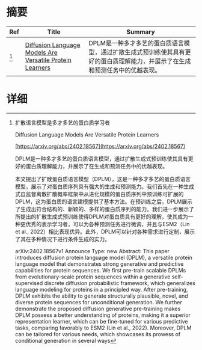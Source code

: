# 摘要

| Ref | Title | Summary |
| --- | --- | --- |
| [^1] | [Diffusion Language Models Are Versatile Protein Learners](https://arxiv.org/abs/2402.18567) | DPLM是一种多才多艺的蛋白质语言模型，通过扩散生成式预训练使其具有更好的蛋白质理解能力，并展示了在生成和预测任务中的优越表现。 |

# 详细

[^1]: 扩散语言模型是多才多艺的蛋白质学习者

    Diffusion Language Models Are Versatile Protein Learners

    [https://arxiv.org/abs/2402.18567](https://arxiv.org/abs/2402.18567)

    DPLM是一种多才多艺的蛋白质语言模型，通过扩散生成式预训练使其具有更好的蛋白质理解能力，并展示了在生成和预测任务中的优越表现。

    

    本文提出了扩散蛋白质语言模型（DPLM），这是一种多才多艺的蛋白质语言模型，展示了对蛋白质序列具有强大的生成和预测能力。我们首先在一种生成式自监督离散扩散概率框架中从进化规模的蛋白质序列中预训练可扩展的DPLM，这为蛋白质的语言建模提供了基本方法。在预训练之后，DPLM展示了生成出符合结构的、新颖的、多样的蛋白质序列的能力。我们进一步展示了所提出的扩散生成式预训练使得DPLM对蛋白质具有更好的理解，使其成为一种更优秀的表示学习者，可以为各种预测任务进行微调，并且与ESM2（Lin et al., 2022）相比表现优异。此外，DPLM可以针对各种需求进行定制，展示了其在多种情况下进行条件生成的实力。

    arXiv:2402.18567v1 Announce Type: new  Abstract: This paper introduces diffusion protein language model (DPLM), a versatile protein language model that demonstrates strong generative and predictive capabilities for protein sequences. We first pre-train scalable DPLMs from evolutionary-scale protein sequences within a generative self-supervised discrete diffusion probabilistic framework, which generalizes language modeling for proteins in a principled way. After pre-training, DPLM exhibits the ability to generate structurally plausible, novel, and diverse protein sequences for unconditional generation. We further demonstrate the proposed diffusion generative pre-training makes DPLM possess a better understanding of proteins, making it a superior representation learner, which can be fine-tuned for various predictive tasks, comparing favorably to ESM2 (Lin et al., 2022). Moreover, DPLM can be tailored for various needs, which showcases its prowess of conditional generation in several ways
    

